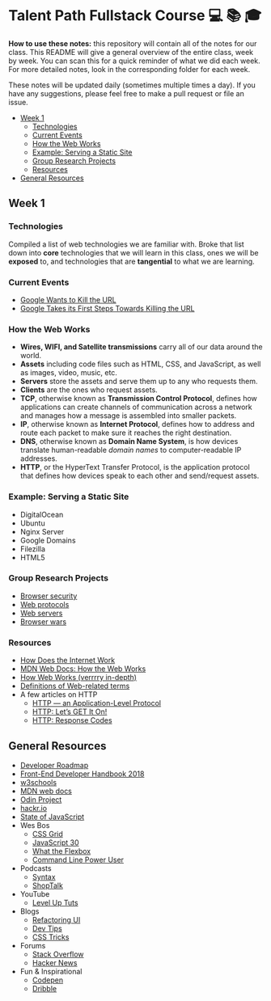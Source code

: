 # Talent Path Fullstack Course 💻 📚 🎓

__How to use these notes:__ 
this repository will contain all of the notes for our class.
This README will give a general overview of the entire class, week by week.
You can scan this for a quick reminder of what we did each week.
For more detailed notes, look in the corresponding folder for each week.

These notes will be updated daily (sometimes multiple times a day). 
If you have any suggestions, please feel free to make a pull request or file an issue.

* [Week 1](#week-1)
  * [Technologies](#technologies)
  * [Current Events](#current-events)
  * [How the Web Works](#how-the-web-works)
  * [Example: Serving a Static Site](#example-serving-a-static-site)
  * [Group Research Projects](#group-research-projects)
  * [Resources](#resources)
* [General Resources](#general-resources)

## Week 1

### Technologies

Compiled a list of web technologies we are familiar with.
Broke that list down into __core__ technologies that we will learn in this class,
ones we will be __exposed__ to, and technologies that are __tangential__ to what we are learning.

### Current Events
* [Google Wants to Kill the URL](https://www.wired.com/story/google-wants-to-kill-the-url/)
* [Google Takes its First Steps Towards Killing the URL](https://www.wired.com/story/google-chrome-kill-url-first-steps/)

### How the Web Works

* __Wires, WIFI, and Satellite transmissions__ carry all of our data around the world.
* __Assets__ including code files such as HTML, CSS, and JavaScript, as well as images, video, music, etc.
* __Servers__ store the assets and serve them up to any who requests them.
* __Clients__ are the ones who request assets.
* __TCP__, otherwise known as __Transmission Control Protocol__, defines how applications can create channels of communication across a network and manages how a message is assembled into smaller packets.
* __IP__, otherwise known as __Internet Protocol__, defines how to address and route each packet to make sure it reaches the right destination.
* __DNS__, otherwise known as __Domain Name System__, is how devices translate human-readable _domain names_ to computer-readable IP addresses.
* __HTTP__, or the HyperText Transfer Protocol, is the application protocol that defines how devices speak to each other and send/request assets.


### Example: Serving a Static Site

* DigitalOcean
* Ubuntu
* Nginx Server
* Google Domains
* Filezilla
* HTML5

### Group Research Projects

* [Browser security](https://docs.google.com/presentation/d/1H0RLt1l6RJ2X6cPXNs0vWv-njQuXuPPFHOw14azf_B8/edit?usp=sharing)
* [Web protocols](https://docs.google.com/presentation/d/1ZPAzd_0jNotDqyjBPLfvv0wQtWqE7SX3KqmJ5_W-mlI/edit?usp=sharing)
* [Web servers](https://docs.google.com/presentation/d/1mFVDEdNmyEwQv8k9bn5ImhDNpblTFxu4vDoxDDMjfp0/edit?usp=sharing)
* [Browser wars](https://docs.google.com/presentation/d/1EtEkxRkd_2M9s4XE41d5H-iJbE9-3S0dkxYeUcryHEA/edit?usp=sharing)

### Resources
* [How Does the Internet Work](https://web.stanford.edu/class/msande91si/www-spr04/readings/week1/InternetWhitepaper.htm)
* [MDN Web Docs: How the Web Works](https://developer.mozilla.org/en-US/docs/Learn/Getting_started_with_the_web/How_the_Web_works)
* [How Web Works (verrrry in-depth)](https://github.com/vasanthk/how-web-works)
* [Definitions of Web-related terms](https://developer.mozilla.org/en-US/docs/Glossary)
* A few articles on HTTP
  * [HTTP — an Application-Level Protocol](https://dev.opera.com/articles/http-basic-introduction/)
  * [HTTP: Let’s GET It On!](https://dev.opera.com/articles/http-lets-get-it-on/)
  * [HTTP: Response Codes](https://dev.opera.com/articles/http-response-codes/)

## General Resources
* [Developer Roadmap](https://github.com/kamranahmedse/developer-roadmap)
* [Front-End Developer Handbook 2018](https://frontendmasters.com/books/front-end-handbook/2018/)
* [w3schools](https://www.w3schools.com/)
* [MDN web docs](https://developer.mozilla.org/en-US/)
* [Odin Project](https://www.theodinproject.com/)
* [hackr.io](https://hackr.io/)
* [State of JavaScript](https://stateofjs.com/)
* Wes Bos
  * [CSS Grid](https://cssgrid.io/)
  * [JavaScript 30](https://javascript30.com/)
  * [What the Flexbox](https://flexbox.io/)
  * [Command Line Power User](https://commandlinepoweruser.com/)
* Podcasts
  * [Syntax](https://syntax.fm/)
  * [ShopTalk](https://shoptalkshow.com/)
* YouTube
  * [Level Up Tuts](https://www.youtube.com/channel/UCyU5wkjgQYGRB0hIHMwm2Sg)
* Blogs
  * [Refactoring UI](https://refactoringui.com/)
  * [Dev Tips](https://umaar.com/dev-tips/)
  * [CSS Tricks](https://css-tricks.com/)
* Forums
  * [Stack Overflow](https://stackoverflow.com/)
  * [Hacker News](https://news.ycombinator.com/news)
* Fun & Inspirational
  * [Codepen](https://codepen.io/)
  * [Dribble](https://dribbble.com/)
